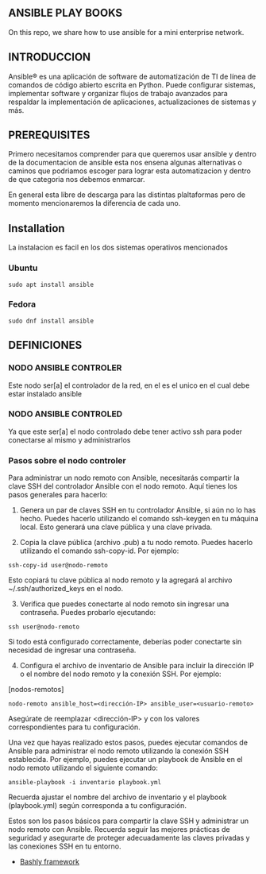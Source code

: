 ANSIBLE PLAY BOOKS
------------------------------------------------

On this repo, we share how to use ansible for a mini enterprise network.

## INTRODUCCION
Ansible® es una aplicación de software de automatización de TI de línea de comandos de código abierto escrita en Python. Puede configurar sistemas, implementar software y organizar flujos de trabajo avanzados para respaldar la implementación de aplicaciones, actualizaciones de sistemas y más.

## PREREQUISITES
Primero necesitamos comprender para que queremos usar ansible y dentro de la documentacion de ansible esta nos ensena algunas alternativas o caminos que podriamos escoger para lograr esta automatizacion y dentro de que categoria nos debemos enmarcar.

En general esta libre de descarga para las distintas plaltaformas pero de momento mencionaremos la diferencia de cada uno.

## Installation
La instalacion es facil en los dos sistemas operativos mencionados

### Ubuntu
```shell
sudo apt install ansible
```
### Fedora
```shell
sudo dnf install ansible
```
## DEFINICIONES
### NODO ANSIBLE CONTROLER
Este nodo ser[a] el controlador de la red, en el es el unico en el cual debe estar instalado ansible
### NODO ANSIBLE CONTROLED
Ya que este ser[a] el nodo controlado debe tener activo ssh para poder conectarse al mismo y administrarlos

### Pasos sobre el nodo controler


Para administrar un nodo remoto con Ansible, necesitarás compartir la clave SSH del controlador Ansible con el nodo remoto. Aquí tienes los pasos generales para hacerlo:

1. Genera un par de claves SSH en tu controlador Ansible, si aún no lo has hecho. Puedes hacerlo utilizando el comando ssh-keygen en tu máquina local. Esto generará una clave pública y una clave privada.

2. Copia la clave pública (archivo .pub) a tu nodo remoto. Puedes hacerlo utilizando el comando ssh-copy-id. Por ejemplo:

```shell
ssh-copy-id user@nodo-remoto
```
Esto copiará tu clave pública al nodo remoto y la agregará al archivo ~/.ssh/authorized_keys en el nodo.

3. Verifica que puedes conectarte al nodo remoto sin ingresar una contraseña. Puedes probarlo ejecutando:

```shell
ssh user@nodo-remoto
```
Si todo está configurado correctamente, deberías poder conectarte sin necesidad de ingresar una contraseña.

4. Configura el archivo de inventario de Ansible para incluir la dirección IP o el nombre del nodo remoto y la conexión SSH. Por ejemplo:


[nodos-remotos]
```shell
nodo-remoto ansible_host=<dirección-IP> ansible_user=<usuario-remoto>
```
Asegúrate de reemplazar <dirección-IP> y <usuario-remoto> con los valores correspondientes para tu configuración.

Una vez que hayas realizado estos pasos, puedes ejecutar comandos de Ansible para administrar el nodo remoto utilizando la conexión SSH establecida. Por ejemplo, puedes ejecutar un playbook de Ansible en el nodo remoto utilizando el siguiente comando:

```shell
ansible-playbook -i inventario playbook.yml
```
Recuerda ajustar el nombre del archivo de inventario y el playbook (playbook.yml) según corresponda a tu configuración.

Estos son los pasos básicos para compartir la clave SSH y administrar un nodo remoto con Ansible. Recuerda seguir las mejores prácticas de seguridad y asegurarte de proteger adecuadamente las claves privadas y las conexiones SSH en tu entorno.



- [Bashly framework](https://bashly.dannyb.co/)

